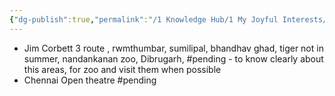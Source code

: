 ```yaml
---
{"dg-publish":true,"permalink":"/1 Knowledge Hub/1 My Joyful Interests/Travel/Zoos/","noteIcon":""}
---
```


- Jim Corbett 3 route , rwmthumbar, sumilipal, bhandhav ghad, tiger not in summer, nandankanan zoo, Dibrugarh, #pending - to know clearly about this areas, for zoo and visit them when possible
- Chennai Open theatre #pending 